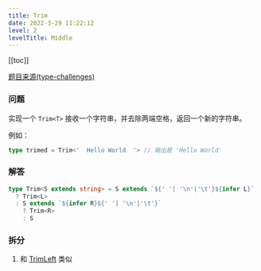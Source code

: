 ```yaml
---
title: Trim
date: 2022-3-29 11:22:12
level: 2
levelTitle: Middle
---
```


[[toc]]

[题目来源(type-challenges)]()

### 问题
实现一个 `Trim<T>` 接收一个字符串，并去除两端空格，返回一个新的字符串。

例如：
```ts
type trimed = Trim<'  Hello World  '> // 输出是 'Hello World'
```

### 解答
```typescript
type Trim<S extends string> = S extends `${' '| '\n'|'\t'}${infer L}`
  ? Trim<L>
  : S extends `${infer R}${' '| '\n'|'\t'}`
    ? Trim<R>
    : S
```

### 拆分
1. 和 [TrimLeft](/projects/challenges/typescript/middle-11) 类似
